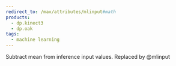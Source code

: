 ```yaml
---
redirect_to: /max/attributes/mlinput#math
products:
  - dp.kinect3
  - dp.oak
tags:
  - machine learning
---
```


Subtract mean from inference input values. Replaced by @mlinput
